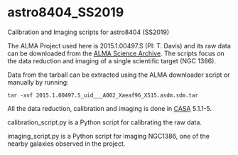 # astro8404_SS2019
Calibration and Imaging scripts for astro8404 (SS2019)

The ALMA Project used here is 2015.1.00497.S (PI: T. Davis) and its raw data can be downloaded from the [ALMA Science Archive](http://almascience.eso.org/aq/). The scripts focus on the data reduction and imaging of a single scientific target (NGC 1386).

Data from the tarball can be extracted using the ALMA downloader script or manually by running:
```
tar -xvf 2015.1.00497.S_uid___A002_Xaeaf96_X515.asdm.sdm.tar
```
All the data reduction, calibration and imaging is done in [CASA](https://casa.nrao.edu/) 5.1.1-5.

calibration_script.py is a Python script for calibrating the raw data.

imaging_script.py is a Python script for imaging NGC1386, one of the nearby galaxies observed in the project.
